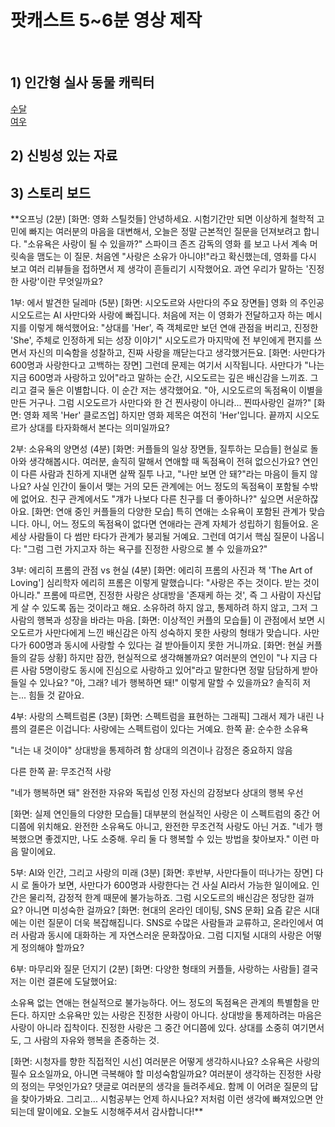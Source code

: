 # 팟캐스트 5~6분 영상 제작


<br/>

## 1) 인간형 실사 동물 캐릭터
[수달](https://labs.google/fx/tools/whisk/share/611cqkc2i0000)<br/>
[여우](https://labs.google/fx/tools/whisk/share/6t4orgcg10000)<br/>

## 2) 신빙성 있는 자료


## 3) 스토리 보드

**오프닝 (2분)
[화면: <Her> 영화 스틸컷들]
안녕하세요. 시험기간만 되면 이상하게 철학적 고민에 빠지는 여러분의 마음을 대변해서, 오늘은 정말 근본적인 질문을 던져보려고 합니다.
"소유욕은 사랑이 될 수 있을까?"
스파이크 존즈 감독의 영화 <Her>를 보고 나서 계속 머릿속을 맴도는 이 질문. 처음엔 "사랑은 소유가 아니야!"라고 확신했는데, 영화를 다시 보고 여러 리뷰들을 접하면서 제 생각이 흔들리기 시작했어요.
과연 우리가 말하는 '진정한 사랑'이란 무엇일까요?

1부: <Her>에서 발견한 딜레마 (5분)
[화면: 시오도르와 사만다의 주요 장면들]
영화 <Her>의 주인공 시오도르는 AI 사만다와 사랑에 빠집니다. 처음에 저는 이 영화가 전달하고자 하는 메시지를 이렇게 해석했어요:
"상대를 'Her', 즉 객체로만 보던 연애 관점을 버리고, 진정한 'She', 주체로 인정하게 되는 성장 이야기"
시오도르가 마지막에 전 부인에게 편지를 쓰면서 자신의 미숙함을 성찰하고, 진짜 사랑을 깨닫는다고 생각했거든요.
[화면: 사만다가 600명과 사랑한다고 고백하는 장면]
그런데 문제는 여기서 시작됩니다. 사만다가 "나는 지금 600명과 사랑하고 있어"라고 말하는 순간, 시오도르는 깊은 배신감을 느끼죠. 그리고 결국 둘은 이별합니다.
이 순간 저는 생각했어요. "아, 시오도르의 독점욕이 이별을 만든 거구나. 그럼 시오도르가 사만다와 한 건 찐사랑이 아니라... 찐따사랑인 걸까?"
[화면: 영화 제목 'Her' 클로즈업]
하지만 영화 제목은 여전히 'Her'입니다. 끝까지 시오도르가 상대를 타자화해서 본다는 의미일까요?

2부: 소유욕의 양면성 (4분)
[화면: 커플들의 일상 장면들, 질투하는 모습들]
현실로 돌아와 생각해봅시다. 여러분, 솔직히 말해서 연애할 때 독점욕이 전혀 없으신가요?
연인이 다른 사람과 친하게 지내면 살짝 질투 나고, "나만 보면 안 돼?"라는 마음이 들지 않나요?
사실 인간이 둘이서 맺는 거의 모든 관계에는 어느 정도의 독점욕이 포함될 수밖에 없어요. 친구 관계에서도 "걔가 나보다 다른 친구를 더 좋아하나?" 싶으면 서운하잖아요.
[화면: 연애 중인 커플들의 다양한 모습]
특히 연애는 소유욕이 포함된 관계가 맞습니다. 아니, 어느 정도의 독점욕이 없다면 연애라는 관계 자체가 성립하기 힘들어요. 온 세상 사람들이 다 썸만 타다가 관계가 붕괴될 거예요.
그런데 여기서 핵심 질문이 나옵니다: "그럼 그런 가지고자 하는 욕구를 진정한 사랑으로 볼 수 있을까요?"

3부: 에리히 프롬의 관점 vs 현실 (4분)
[화면: 에리히 프롬의 사진과 책 'The Art of Loving']
심리학자 에리히 프롬은 이렇게 말했습니다: "사랑은 주는 것이다. 받는 것이 아니라."
프롬에 따르면, 진정한 사랑은 상대방을 '존재케 하는 것', 즉 그 사람이 자신답게 살 수 있도록 돕는 것이라고 해요. 소유하려 하지 않고, 통제하려 하지 않고, 그저 그 사람의 행복과 성장을 바라는 마음.
[화면: 이상적인 커플의 모습들]
이 관점에서 보면 시오도르가 사만다에게 느낀 배신감은 아직 성숙하지 못한 사랑의 형태가 맞습니다. 사만다가 600명과 동시에 사랑할 수 있다는 걸 받아들이지 못한 거니까요.
[화면: 현실 커플들의 갈등 상황]
하지만 잠깐, 현실적으로 생각해볼까요? 여러분의 연인이 "나 지금 다른 사람 5명이랑도 동시에 진심으로 사랑하고 있어"라고 말한다면 정말 담담하게 받아들일 수 있나요?
"아, 그래? 네가 행복하면 돼!" 이렇게 말할 수 있을까요?
솔직히 저는... 힘들 것 같아요.

4부: 사랑의 스펙트럼론 (3분)
[화면: 스펙트럼을 표현하는 그래픽]
그래서 제가 내린 나름의 결론은 이겁니다: 사랑에는 스펙트럼이 있다는 거예요.
한쪽 끝: 순수한 소유욕

"너는 내 것이야"
상대방을 통제하려 함
상대의 의견이나 감정은 중요하지 않음

다른 한쪽 끝: 무조건적 사랑

"네가 행복하면 돼"
완전한 자유와 독립성 인정
자신의 감정보다 상대의 행복 우선

[화면: 실제 연인들의 다양한 모습들]
대부분의 현실적인 사랑은 이 스펙트럼의 중간 어디쯤에 위치해요. 완전한 소유욕도 아니고, 완전한 무조건적 사랑도 아닌 거죠.
"네가 행복했으면 좋겠지만, 나도 소중해. 우리 둘 다 행복할 수 있는 방법을 찾아보자."
이런 마음 말이에요.

5부: AI와 인간, 그리고 사랑의 미래 (3분)
[화면: <Her> 후반부, 사만다들이 떠나가는 장면]
다시 <Her>로 돌아가 보면, 사만다가 600명과 사랑한다는 건 사실 AI라서 가능한 일이에요. 인간은 물리적, 감정적 한계 때문에 불가능하죠.
그럼 시오도르의 배신감은 정당한 걸까요? 아니면 미성숙한 걸까요?
[화면: 현대의 온라인 데이팅, SNS 문화]
요즘 같은 시대에는 이런 질문이 더욱 복잡해집니다. SNS로 수많은 사람들과 교류하고, 온라인에서 여러 사람과 동시에 대화하는 게 자연스러운 문화잖아요.
그럼 디지털 시대의 사랑은 어떻게 정의해야 할까요?

6부: 마무리와 질문 던지기 (2분)
[화면: 다양한 형태의 커플들, 사랑하는 사람들]
결국 저는 이런 결론에 도달했어요:

소유욕 없는 연애는 현실적으로 불가능하다. 어느 정도의 독점욕은 관계의 특별함을 만든다.
하지만 소유욕만 있는 사랑은 진정한 사랑이 아니다. 상대방을 통제하려는 마음은 사랑이 아니라 집착이다.
진정한 사랑은 그 중간 어디쯤에 있다. 상대를 소중히 여기면서도, 그 사람의 자유와 행복을 존중하는 것.

[화면: 시청자를 향한 직접적인 시선]
여러분은 어떻게 생각하시나요?
소유욕은 사랑의 필수 요소일까요, 아니면 극복해야 할 미성숙함일까요?
여러분이 생각하는 진정한 사랑의 정의는 무엇인가요?
댓글로 여러분의 생각을 들려주세요. 함께 이 어려운 질문의 답을 찾아가봐요.
그리고... 시험공부는 언제 하시나요? 저처럼 이런 생각에 빠져있으면 안 되는데 말이에요.
오늘도 시청해주셔서 감사합니다!**

